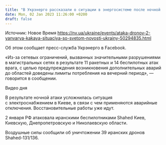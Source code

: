 ```yaml
---
title: "В Укрэнерго рассказали о ситуации в энергосистеме после ночной атаки дронами"
date: Mon, 02 Jan 2023 11:26:00 +0200
draft: false
---
```

Источник: Новое Время https://nv.ua/ukraine/events/ataka-dronov-2-yanvarya-kakaya-situaciya-so-svetom-novosti-ukrainy-50294835.html


Об этом сообщает пресс-служба Укрэнерго в Facebook.

«Из-за сетевых ограничений, вызванных значительными разрушениями в магистральных сетях в результате 11 ракетных и 14 беспилотных атак врага, с целью предупреждения возникновения дополнительных аварий до областей доведены лимиты потребления на вечерний период», — говорится в сообщении.

 Видео дня   

В результате ночной атаки усложнилась ситуация с электроснабжением в Киеве, в связи с чем применяются аварийные отключения. Восстановительные работы уже идут.

2 января РФ атаковала иранскими беспилотниками Shahed Киев, Киевскую, Днепропетровскую и Николаевскую области.

Воздушные силы сообщили об уничтожении 39 иранских дронов Shahed-131/136.
